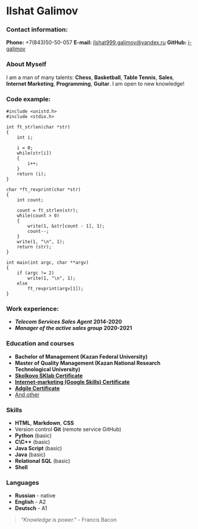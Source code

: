 # Ilshat Galimov

### Contact information:
**Phone:** +7(843)50-50-057
**E-mail:** ilshat999.galimov@yandex.ru
**GitHub:** [i-galimov](https://github.com/i-galimov)

### About Myself
I am a man of many talents: **Chess**, **Basketball**, **Table Tennis**, **Sales**, **Internet Marketing**, **Programming**, **Guitar**. I am open to new knowledge!

### Code example:
```
#include <unistd.h>
#include <stdio.h>

int	ft_strlen(char *str)
{
	int	i;

	i = 0;
	while(str[i])
	{
		i++;
	}
	return (i);
}

char *ft_revprint(char *str)
{
	int	count;
	
	count = ft_strlen(str);
	while(count > 0)
	{
		write(1, &str[count - 1], 1);
		count--;
	}
	write(1, "\n", 1);
	return (str);
}

int	main(int argc, char **argv)
{
	if (argc != 2)
		write(1, "\n", 1);
	else
		ft_revprint(argv[1]);
}
```
### Work experience:
* ***Telecom Services Sales Agent*** **2014-2020**
* ***Manager of the active sales group*** **2020-2021**

### Education and courses
* **Bachelor of Management (Kazan Federal University)**
* **Master of Quality Management (Kazan National Research Technological University)**
* [**Skolkovo SKlab Certificate**](https://github.com/i-galimov/My_certificates_and_courses/blob/main/Skolkovo_SClab_Certificate.pdf)
* [**Internet-marketing (Google Skills) Certificate**](https://github.com/i-galimov/My_certificates_and_courses/blob/main/Google_skills_internet_marketing_Certificate.pdf)
* [**Adgile Certificate**](https://github.com/i-galimov/My_certificates_and_courses/blob/main/Agile_Certificate.pdf)
* [And other](https://github.com/i-galimov/My_certificates_and_courses)

### Skills
* **HTML**, **Markdown**, **CSS**
* Version control **Git** (remote service GitHub)
* **Python** (basic)
* **C\C++** (basic)
* **Java Script** (basic)
* **Java** (basic)
* **Relational SQL** (basic)
* **Shell**

### Languages
* **Russian** - native
* **English** - A2
* **Deutsch** - A1

> *"Knowledge is power."* - Francis Bacon
